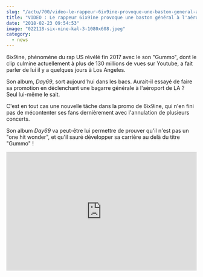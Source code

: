 ```yaml
--- 
slug: "/actu/700/video-le-rappeur-6ix9ine-provoque-une-baston-general-a-l-aeroport-de-los-angeles"
title: "VIDEO : Le rappeur 6ix9ine provoque une baston général à l'aéroport de Los Angeles !"
date: "2018-02-23 09:54:53"
image: "022118-six-nine-kal-3-1080x608.jpeg"
category:
  - news
---
```

<p>6ix9ine, phénomène du rap US révélé fin 2017 avec le son "Gummo", dont le clip culmine actuellement à plus de 130 millions de vues sur Youtube, a fait parler de lui il y a quelques jours à Los Angeles.</p>

<p>Son album, <em>Day69</em>, sort aujourd'hui dans les bacs. Aurait-il essayé de faire sa promotion en déclenchant une bagarre générale à l'aéroport de LA ? Seul lui-même le sait. </p>

<p>C'est en tout cas une nouvelle tâche dans la promo de 6ix9ine, qui n'en fini pas de mécontenter ses fans dernièrement avec l'annulation de plusieurs concerts.</p>

<p>Son album <em>Day69</em> va peut-être lui permettre de prouver qu'il n'est pas un "one hit wonder", et qu'il sauré développer sa carrière au delà du titre "Gummo" !</p>

<iframe width="100%" height="315" src="https://www.youtube.com/embed/vPPIhG0BFXc" frameborder="0" allow="autoplay; encrypted-media" allowfullscreen></iframe>